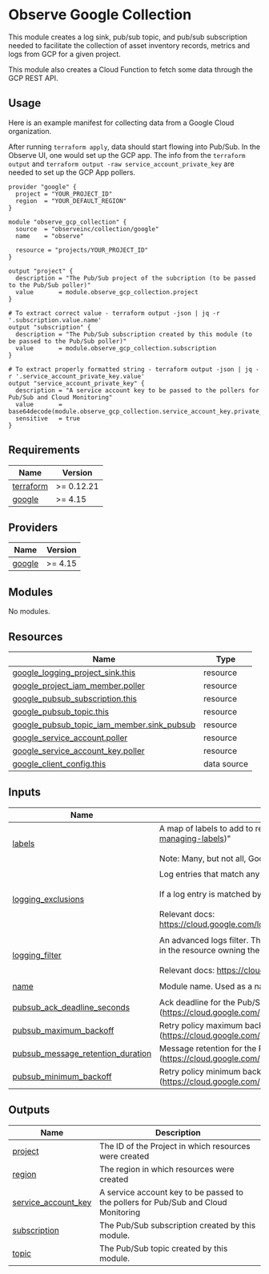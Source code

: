 # Observe Google Collection

This module creates a log sink, pub/sub topic, and pub/sub subscription needed to
facilitate the collection of asset inventory records, metrics and logs from GCP for a
given project.

This module also creates a Cloud Function to fetch some data through the GCP REST API.

## Usage

Here is an example manifest for collecting data from a Google Cloud organization.

After running `terraform apply`, data should start flowing into Pub/Sub. In the Observe
UI, one would set up the GCP app. The info from the `terraform output` and `terraform output -raw service_account_private_key` are needed to set up the GCP App pollers.

```hcl
provider "google" {
  project = "YOUR_PROJECT_ID"
  region  = "YOUR_DEFAULT_REGION"
}

module "observe_gcp_collection" {
  source  = "observeinc/collection/google"
  name    = "observe"

  resource = "projects/YOUR_PROJECT_ID"
}

output "project" {
  description = "The Pub/Sub project of the subcription (to be passed to the Pub/Sub poller)"
  value       = module.observe_gcp_collection.project
}

# To extract correct value - terraform output -json | jq -r '.subscription.value.name' 
output "subscription" {
  description = "The Pub/Sub subscription created by this module (to be passed to the Pub/Sub poller)"
  value       = module.observe_gcp_collection.subscription
}

# To extract properly formatted string - terraform output -json | jq -r '.service_account_private_key.value'
output "service_account_private_key" {
  description = "A service account key to be passed to the pollers for Pub/Sub and Cloud Monitoring"
  value       = base64decode(module.observe_gcp_collection.service_account_key.private_key)
  sensitive   = true
}
```
## Requirements

| Name                                                                      | Version    |
| ------------------------------------------------------------------------- | ---------- |
| <a name="requirement_terraform"></a> [terraform](#requirement\_terraform) | >= 0.12.21 |
| <a name="requirement_google"></a> [google](#requirement\_google)          | >= 4.15    |

## Providers

| Name                                                       | Version |
| ---------------------------------------------------------- | ------- |
| <a name="provider_google"></a> [google](#provider\_google) | >= 4.15 |

## Modules

No modules.

## Resources

| Name                                                                                                                                                 | Type        |
| ---------------------------------------------------------------------------------------------------------------------------------------------------- | ----------- |
| [google_logging_project_sink.this](https://registry.terraform.io/providers/hashicorp/google/latest/docs/resources/logging_project_sink)              | resource    |
| [google_project_iam_member.poller](https://registry.terraform.io/providers/hashicorp/google/latest/docs/resources/project_iam_member)                | resource    |
| [google_pubsub_subscription.this](https://registry.terraform.io/providers/hashicorp/google/latest/docs/resources/pubsub_subscription)                | resource    |
| [google_pubsub_topic.this](https://registry.terraform.io/providers/hashicorp/google/latest/docs/resources/pubsub_topic)                              | resource    |
| [google_pubsub_topic_iam_member.sink_pubsub](https://registry.terraform.io/providers/hashicorp/google/latest/docs/resources/pubsub_topic_iam_member) | resource    |
| [google_service_account.poller](https://registry.terraform.io/providers/hashicorp/google/latest/docs/resources/service_account)                      | resource    |
| [google_service_account_key.poller](https://registry.terraform.io/providers/hashicorp/google/latest/docs/resources/service_account_key)              | resource    |
| [google_client_config.this](https://registry.terraform.io/providers/hashicorp/google/latest/docs/data-sources/client_config)                         | data source |

## Inputs

| Name                                                                                                                                        | Description                                                                                                                                                                                                                                                                                                           | Type                                                                                                                                              | Default                | Required |
| ------------------------------------------------------------------------------------------------------------------------------------------- | --------------------------------------------------------------------------------------------------------------------------------------------------------------------------------------------------------------------------------------------------------------------------------------------------------------------- | ------------------------------------------------------------------------------------------------------------------------------------------------- | ---------------------- | :------: |
| <a name="input_labels"></a> [labels](#input\_labels)                                                                                        | A map of labels to add to resources (https://cloud.google.com/resource-manager/docs/creating-managing-labels)"<br><br>Note: Many, but not all, Google Cloud SDK resources support labels.                                                                                                                             | `map(string)`                                                                                                                                     | `{}`                   |    no    |
| <a name="input_logging_exclusions"></a> [logging\_exclusions](#input\_logging\_exclusions)                                                  | Log entries that match any of these exclusion filters will not be exported.<br><br>If a log entry is matched by both logging\_filter and one of logging\_exclusions it will not be exported.<br><br>Relevant docs: https://cloud.google.com/logging/docs/reference/v2/rest/v2/billingAccounts.exclusions#LogExclusion | <pre>list(object({<br>    name        = string<br>    description = string<br>    filter      = string<br>    disabled    = string<br>  }))</pre> | `[]`                   |    no    |
| <a name="input_logging_filter"></a> [logging\_filter](#input\_logging\_filter)                                                              | An advanced logs filter. The only exported log entries are those that are<br>in the resource owning the sink and that match the filter.<br><br>Relevant docs: https://cloud.google.com/logging/docs/view/building-queries                                                                                             | `string`                                                                                                                                          | `""`                   |    no    |
| <a name="input_name"></a> [name](#input\_name)                                                                                              | Module name. Used as a name prefix.                                                                                                                                                                                                                                                                                   | `string`                                                                                                                                          | `"observe-collection"` |    no    |
| <a name="input_pubsub_ack_deadline_seconds"></a> [pubsub\_ack\_deadline\_seconds](#input\_pubsub\_ack\_deadline\_seconds)                   | Ack deadline for the Pub/Sub subscription (https://cloud.google.com/pubsub/docs/reference/rest/v1/projects.subscriptions)                                                                                                                                                                                             | `number`                                                                                                                                          | `60`                   |    no    |
| <a name="input_pubsub_maximum_backoff"></a> [pubsub\_maximum\_backoff](#input\_pubsub\_maximum\_backoff)                                    | Retry policy maximum backoff for the Pub/Sub subscription (https://cloud.google.com/pubsub/docs/reference/rest/v1/projects.subscriptions)                                                                                                                                                                             | `string`                                                                                                                                          | `"600s"`               |    no    |
| <a name="input_pubsub_message_retention_duration"></a> [pubsub\_message\_retention\_duration](#input\_pubsub\_message\_retention\_duration) | Message retention for the Pub/Sub subscription (https://cloud.google.com/pubsub/docs/reference/rest/v1/projects.subscriptions)                                                                                                                                                                                        | `string`                                                                                                                                          | `"86400s"`             |    no    |
| <a name="input_pubsub_minimum_backoff"></a> [pubsub\_minimum\_backoff](#input\_pubsub\_minimum\_backoff)                                    | Retry policy minimum backoff for the Pub/Sub subscription (https://cloud.google.com/pubsub/docs/reference/rest/v1/projects.subscriptions)                                                                                                                                                                             | `string`                                                                                                                                          | `"10s"`                |    no    |

## Outputs

| Name                                                                                              | Description                                                                        |
| ------------------------------------------------------------------------------------------------- | ---------------------------------------------------------------------------------- |
| <a name="output_project"></a> [project](#output\_project)                                         | The ID of the Project in which resources were created                              |
| <a name="output_region"></a> [region](#output\_region)                                            | The region in which resources were created                                         |
| <a name="output_service_account_key"></a> [service\_account\_key](#output\_service\_account\_key) | A service account key to be passed to the pollers for Pub/Sub and Cloud Monitoring |
| <a name="output_subscription"></a> [subscription](#output\_subscription)                          | The Pub/Sub subscription created by this module.                                   |
| <a name="output_topic"></a> [topic](#output\_topic)                                               | The Pub/Sub topic created by this module.                                          |

